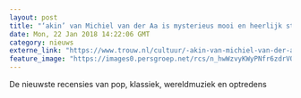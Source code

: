```yaml
---
layout: post
title: "‘akin’ van Michiel van der Aa is mysterieus mooi en heerlijk stuiterend tegelijk"
date: Mon, 22 Jan 2018 14:22:06 GMT
category: nieuws
externe_link: "https://www.trouw.nl/cultuur/-akin-van-michiel-van-der-aa-is-mysterieus-mooi-en-heerlijk-stuiterend-tegelijk~a338bcce/"
feature_image: "https://images0.persgroep.net/rcs/n_hwWzvyKWyPNfr6zdrVOp_zCsQ/diocontent/110620258/_focus/0.31/0.32/_fill/230/230?appId=e9b4e2a1869038ffcaf318a6d1463b0b&quality=0.9&format=jpeg"
---
```


De nieuwste recensies van pop, klassiek, wereldmuziek en optredens
